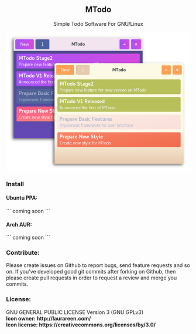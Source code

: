 <div align="center">
     <p style="text-align:center"><h2>MTodo</h2></p>
     <p style="text-align:center">Simple Todo Software For GNU/Linux</p>
     <img src="screenshot.png">
</div>

<h3>Install</h3>
<h4>Ubuntu PPA:</h4>
```
coming soon
```

<h4>Arch AUR:</h4>
```
coming soon
```

<h3>Contribute:</h3>
Please create issues on Github to report bugs, send feature requests and so on. If you've developed good git commits after forking on Github, then please create pull requests in order to request a review and merge you commits.

<h3>License:</h3>
GNU GENERAL PUBLIC LICENSE Version 3 (GNU GPLv3)
<br>
<strong>Icon owner:<strong> http://laurareen.com/ <br>
<strong>Icon license:</strong> https://creativecommons.org/licenses/by/3.0/